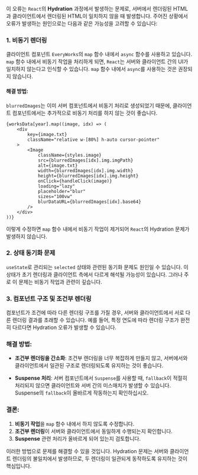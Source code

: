 <p>이 오류는 <code>React</code>의 <strong>Hydration</strong> 과정에서 발생하는 문제로, 서버에서 렌더링된 HTML과 클라이언트에서 렌더링된 HTML이 일치하지 않을 때 발생합니다. 주어진 상황에서 오류가 발생하는 원인으로는 다음과 같은 가능성을 고려할 수 있습니다:</p>
<h3>1. <strong>비동기 렌더링</strong></h3>
<p>클라이언트 컴포넌트 <code>EveryWorks</code>의 <code>map</code> 함수 내에서 <code>async</code> 함수를 사용하고 있습니다. <code>map</code> 함수 내에서 비동기 작업을 처리하게 되면, <code>React</code>는 서버와 클라이언트 간의 UI가 일치하지 않는다고 인식할 수 있습니다. <code>map</code> 함수 내에서 <code>async</code>를 사용하는 것은 권장되지 않습니다.</p>
<h4>해결 방법:</h4>
<p><code>blurredImages</code>는 이미 서버 컴포넌트에서 비동기 처리로 생성되었기 때문에, 클라이언트 컴포넌트에서는 추가적으로 비동기 처리를 하지 않는 것이 좋습니다.</p>
<pre><code class="language-javascript">{worksData[year].map((image, idx) =&gt; (
    &lt;div
        key={image.txt}
        className=&quot;relative w-[80%] h-auto cursor-pointer&quot;
    &gt;
        &lt;Image
            className={styles.image}
            src={blurredImages[idx].img.imgPath}
            alt={image.txt}
            width={blurredImages[idx].img.width}
            height={blurredImages[idx].img.height}
            onClick={handleClick(image)}
            loading=&quot;lazy&quot;
            placeholder=&quot;blur&quot;
            sizes=&quot;100vw&quot;
            blurDataURL={blurredImages[idx].base64}
        /&gt;
    &lt;/div&gt;
))}</code></pre>
<p>이렇게 수정하면 <code>map</code> 함수 내에서 비동기 작업이 제거되어 <code>React</code>의 Hydration 문제가 발생하지 않습니다.</p>
<h3>2. <strong>상태 동기화 문제</strong></h3>
<p><code>useState</code>로 관리되는 <code>selected</code> 상태와 관련된 동기화 문제도 원인일 수 있습니다. 이 상태가 초기 렌더링과 클라이언트 측에서 다르게 해석될 가능성이 있습니다. 그러나 주로 이 문제는 비동기 작업과 관련이 깊습니다.</p>
<h3>3. <strong>컴포넌트 구조 및 조건부 렌더링</strong></h3>
<p>컴포넌트가 조건에 따라 다른 렌더링 구조를 가질 경우, 서버와 클라이언트에서 서로 다른 렌더링 결과를 초래할 수 있습니다. 예를 들어, 특정 연도에 따라 렌더링 구조가 완전히 다르다면 Hydration 오류가 발생할 수 있습니다.</p>
<h3>해결 방법:</h3>
<ul>
<li><p><strong>조건부 렌더링을 간소화</strong>: 조건부 렌더링을 너무 복잡하게 만들지 않고, 서버에서와 클라이언트에서 일관된 구조로 렌더링되도록 유지하는 것이 좋습니다.</p>
</li>
<li><p><strong>Suspense 처리</strong>: 서버 컴포넌트에서 <code>Suspense</code>를 사용할 때, <code>fallback</code>이 적절히 처리되지 않으면 클라이언트와 서버 간의 미스매치가 발생할 수 있습니다. Suspense의 <code>fallback</code>이 올바르게 작동하는지 확인하십시오.</p>
</li>
</ul>
<h3>결론:</h3>
<ol>
<li><strong>비동기 작업</strong>을 <code>map</code> 함수 내에서 하지 않도록 수정합니다.</li>
<li><strong>조건부 렌더링</strong>이 서버와 클라이언트에서 동일하게 수행되는지 확인합니다.</li>
<li><strong>Suspense</strong> 관련 처리가 올바르게 되어 있는지 검토합니다.</li>
</ol>
<p>이러한 방법으로 문제를 해결할 수 있을 것입니다. Hydration 문제는 서버와 클라이언트 렌더링의 불일치에서 발생하므로, 두 렌더링이 일관되게 동작하도록 유지하는 것이 핵심입니다.</p>